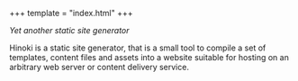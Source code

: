 +++
template = "index.html"
+++

*Yet another static site generator*

Hinoki is a static site generator, that is a small tool to compile a set of
templates, content files and assets into a website suitable for hosting on an
arbitrary web server or content delivery service.
